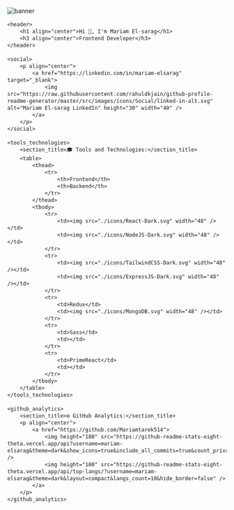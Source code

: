 <profile>
    <banner>
        <img src="https://camo.githubusercontent.com/1cc4a09c2e1425ea8299bad1e673df6139b484072801bede9a1d098a24981328/68747470733a2f2f692e6962622e636f2f6b3234343135622f4769746875622d42616e6e65722e676966" alt="banner"/>
    </banner>

    <header>
        <h1 align="center">Hi 👋, I'm Mariam El-sarag</h1>
        <h3 align="center">Frontend Developer</h3>
    </header>

    <social>
        <p align="center">
            <a href="https://linkedin.com/in/mariam-elsarag" target="_blank">
                <img src="https://raw.githubusercontent.com/rahuldkjain/github-profile-readme-generator/master/src/images/icons/Social/linked-in-alt.svg" alt="Mariam El-sarag LinkedIn" height="30" width="40" />
            </a>
        </p>
    </social>

    <tools_technologies>
        <section_title>🎓 Tools and Technologies:</section_title>
        <table>
            <thead>
                <tr>
                    <th>Frontend</th>
                    <th>Backend</th>
                </tr>
            </thead>
            <tbody>
                <tr>
                    <td><img src="./icons/React-Dark.svg" width="48" /></td>
                    <td><img src="./icons/NodeJS-Dark.svg" width="48" /></td>
                </tr>
                <tr>
                    <td><img src="./icons/TailwindCSS-Dark.svg" width="48" /></td>
                    <td><img src="./icons/ExpressJS-Dark.svg" width="48" /></td>
                </tr>
                <tr>
                    <td>Redux</td>
                    <td><img src="./icons/MongoDB.svg" width="48" /></td>
                </tr>
                <tr>
                    <td>Sass</td>
                    <td></td>
                </tr>
                <tr>
                    <td>PrimeReact</td>
                    <td></td>
                </tr>
            </tbody>
        </table>
    </tools_technologies>

    <github_analytics>
        <section_title>⚙️ GitHub Analytics:</section_title>
        <p align="center">
            <a href="https://github.com/Mariamtarek514">
                <img height="180" src="https://github-readme-stats-eight-theta.vercel.app/api?username=mariam-elsarag&theme=dark&show_icons=true&include_all_commits=true&count_private=true&hide_border=false" />
                <img height="180" src="https://github-readme-stats-eight-theta.vercel.app/api/top-langs/?username=mariam-elsarag&theme=dark&layout=compact&langs_count=10&hide_border=false" />
            </a>
        </p>
    </github_analytics>

</profile>
